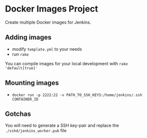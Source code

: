# Docker Images Project

Create multiple Docker images for Jenkins.

## Adding images

- modify `template.yml` to your needs
- run `rake`

You can compile images for your local development with `rake 'default[true]'`

## Mounting images

- `docker run -p 2222:22 -v PATH_TO_SSH_KEYS:/home/jenkins/.ssh CONTAINER_ID`

## Gotchas

You will need to generate a SSH key-pair and replace the `./sshd/jenkins_worker.pub` file
